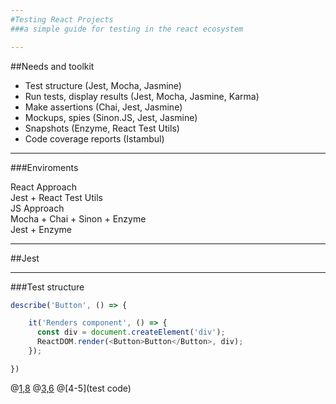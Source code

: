 ```yaml
---
#Testing React Projects
###a simple guide for testing in the react ecosystem

---
```

##Needs and toolkit
- Test structure (Jest, Mocha, Jasmine)
- Run tests, display results (Jest, Mocha, Jasmine, Karma)
- Make assertions (Chai, Jest, Jasmine)
- Mockups, spies (Sinon.JS, Jest, Jasmine)
- Snapshots (Enzyme, React Test Utils)
- Code coverage reports (Istambul)

---
###Enviroments
<div>
	<div class="half-col" >
		<div class="col-header react-header">React Approach</div>
		Jest + React Test Utils
	</div>
	<div class="half-col">
		<div class="col-header js-header">JS Approach</div>
		Mocha + Chai + Sinon + Enzyme
	</div>
</div>
<div class="half-col fragment">
	Jest + Enzyme
</div>

---
##Jest

---
###Test structure
```javascript
describe('Button', () => {

	it('Renders component', () => {
	  const div = document.createElement('div');
	  ReactDOM.render(<Button>Button</Button>, div);
	});

})
```
@[1,8](describe)
@[3,6](test)
@[4-5](test code)